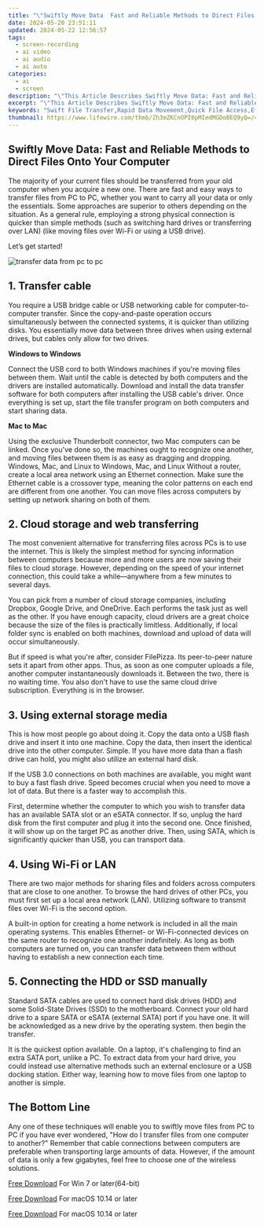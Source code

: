 ```yaml
---
title: "\"Swiftly Move Data  Fast and Reliable Methods to Direct Files Onto Your Computer\""
date: 2024-05-20 23:51:11
updated: 2024-05-22 12:56:57
tags: 
  - screen-recording
  - ai video
  - ai audio
  - ai auto
categories: 
  - ai
  - screen
description: "\"This Article Describes Swiftly Move Data: Fast and Reliable Methods to Direct Files Onto Your Computer\""
excerpt: "\"This Article Describes Swiftly Move Data: Fast and Reliable Methods to Direct Files Onto Your Computer\""
keywords: "Swift File Transfer,Rapid Data Movement,Quick File Access,Efficient File Transport,Speedy File Handling,Secure Fast Transfers,Accelerated File Paths"
thumbnail: https://www.lifewire.com/thmb/Zh3mZKCnOPI0pMIedMGDoBEQ9yQ=/400x300/filters:no_upscale():max_bytes(150000):strip_icc()/GettyImages-883964620-5b5f3c5246e0fb008273abc6-5c6ec71746e0fb0001c029f2.jpg
---
```


## Swiftly Move Data: Fast and Reliable Methods to Direct Files Onto Your Computer

The majority of your current files should be transferred from your old computer when you acquire a new one. There are fast and easy ways to transfer files from PC to PC, whether you want to carry all your data or only the essentials. Some approaches are superior to others depending on the situation. As a general rule, employing a strong physical connection is quicker than simple methods (such as switching hard drives or transferring over LAN) (like moving files over Wi-Fi or using a USB drive).

Let’s get started!

![transfer data from pc to pc](https://images.wondershare.com/filmora/article-images/2022/11/best-options-to-transfer-files-from-one-computer-to-another.jpg)

## 1\. Transfer cable

You require a USB bridge cable or USB networking cable for computer-to-computer transfer. Since the copy-and-paste operation occurs simultaneously between the connected systems, it is quicker than utilizing disks. You essentially move data between three drives when using external drives, but cables only allow for two drives.

**Windows to Windows**

Connect the USB cord to both Windows machines if you're moving files between them. Wait until the cable is detected by both computers and the drivers are installed automatically. Download and install the data transfer software for both computers after installing the USB cable's driver. Once everything is set up, start the file transfer program on both computers and start sharing data.

**Mac to Mac**

Using the exclusive Thunderbolt connector, two Mac computers can be linked. Once you've done so, the machines ought to recognize one another, and moving files between them is as easy as dragging and dropping. Windows, Mac, and Linux to Windows, Mac, and Linux Without a router, create a local area network using an Ethernet connection. Make sure the Ethernet cable is a crossover type, meaning the color patterns on each end are different from one another. You can move files across computers by setting up network sharing on both of them.

## 2\. Cloud storage and web transferring

The most convenient alternative for transferring files across PCs is to use the internet. This is likely the simplest method for syncing information between computers because more and more users are now saving their files to cloud storage. However, depending on the speed of your internet connection, this could take a while—anywhere from a few minutes to several days.

You can pick from a number of cloud storage companies, including Dropbox, Google Drive, and OneDrive. Each performs the task just as well as the other. If you have enough capacity, cloud drivers are a great choice because the size of the files is practically limitless. Additionally, if local folder sync is enabled on both machines, download and upload of data will occur simultaneously.

But if speed is what you're after, consider FilePizza. Its peer-to-peer nature sets it apart from other apps. Thus, as soon as one computer uploads a file, another computer instantaneously downloads it. Between the two, there is no waiting time. You also don't have to use the same cloud drive subscription. Everything is in the browser.

## 3\. Using external storage media

This is how most people go about doing it. Copy the data onto a USB flash drive and insert it into one machine. Copy the data, then insert the identical drive into the other computer. Simple. If you have more data than a flash drive can hold, you might also utilize an external hard disk.

If the USB 3.0 connections on both machines are available, you might want to buy a fast flash drive. Speed becomes crucial when you need to move a lot of data. But there is a faster way to accomplish this.

First, determine whether the computer to which you wish to transfer data has an available SATA slot or an eSATA connector. If so, unplug the hard disk from the first computer and plug it into the second one. Once finished, it will show up on the target PC as another drive. Then, using SATA, which is significantly quicker than USB, you can transport data.

## 4\. Using Wi-Fi or LAN

There are two major methods for sharing files and folders across computers that are close to one another. To browse the hard drives of other PCs, you must first set up a local area network (LAN). Utilizing software to transmit files over Wi-Fi is the second option.

A built-in option for creating a home network is included in all the main operating systems. This enables Ethernet- or Wi-Fi-connected devices on the same router to recognize one another indefinitely. As long as both computers are turned on, you can transfer data between them without having to establish a new connection each time.

## 5\. Connecting the HDD or SSD manually

Standard SATA cables are used to connect hard disk drives (HDD) and some Solid-State Drives (SSD) to the motherboard. Connect your old hard drive to a spare SATA or eSATA (external SATA) port if you have one. It will be acknowledged as a new drive by the operating system. then begin the transfer.

It is the quickest option available. On a laptop, it's challenging to find an extra SATA port, unlike a PC. To extract data from your hard drive, you could instead use alternative methods such an external enclosure or a USB docking station. Either way, learning how to move files from one laptop to another is simple.

## The Bottom Line

Any one of these techniques will enable you to swiftly move files from PC to PC if you have ever wondered, "How do I transfer files from one computer to another?" Remember that cable connections between computers are preferable when transporting large amounts of data. However, if the amount of data is only a few gigabytes, feel free to choose one of the wireless solutions.

[Free Download](https://tools.techidaily.com/wondershare/filmora/download/) For Win 7 or later(64-bit)

[Free Download](https://tools.techidaily.com/wondershare/filmora/download/) For macOS 10.14 or later

[Free Download](https://tools.techidaily.com/wondershare/filmora/download/) For macOS 10.14 or later

<ins class="adsbygoogle"
     style="display:block"
     data-ad-format="autorelaxed"
     data-ad-client="ca-pub-7571918770474297"
     data-ad-slot="1223367746"></ins>

<ins class="adsbygoogle"
     style="display:block"
     data-ad-format="autorelaxed"
     data-ad-client="ca-pub-7571918770474297"
     data-ad-slot="1223367746"></ins>



<ins class="adsbygoogle"
     style="display:block"
     data-ad-client="ca-pub-7571918770474297"
     data-ad-slot="8358498916"
     data-ad-format="auto"
     data-full-width-responsive="true"></ins>

